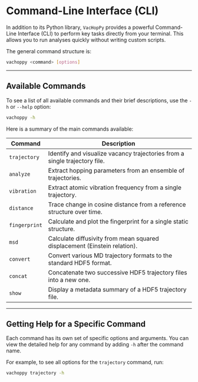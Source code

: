 # Command-Line Interface (CLI)

In addition to its Python library, `VacHopPy` provides a powerful Command-Line Interface (CLI) to perform key tasks directly from your terminal. This allows you to run analyses quickly without writing custom scripts.

The general command structure is:
```bash
vachoppy <command> [options]
````

-----

## Available Commands

To see a list of all available commands and their brief descriptions, use the `-h` or `--help` option:

```bash
vachoppy -h
```

Here is a summary of the main commands available:

| Command | Description |
|---|---|
| `trajectory` | Identify and visualize vacancy trajectories from a single trajectory file. |
| `analyze` | Extract hopping parameters from an ensemble of trajectories. |
| `vibration` | Extract atomic vibration frequency from a single trajectory. |
| `distance` | Trace change in cosine distance from a reference structure over time. |
| `fingerprint` | Calculate and plot the fingerprint for a single static structure. |
| `msd` | Calculate diffusivity from mean squared displacement (Einstein relation). |
| `convert` | Convert various MD trajectory formats to the standard HDF5 format. |
| `concat` | Concatenate two successive HDF5 trajectory files into a new one. |
| `show` | Display a metadata summary of a HDF5 trajectory file. |

-----

## Getting Help for a Specific Command

Each command has its own set of specific options and arguments. You can view the detailed help for any command by adding `-h` after the command name.

For example, to see all options for the `trajectory` command, run:

```bash
vachoppy trajectory -h
```
